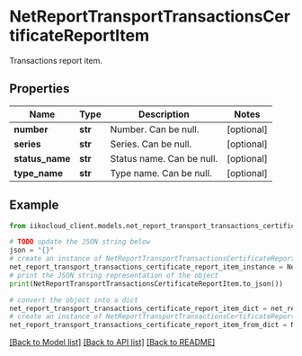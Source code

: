 # NetReportTransportTransactionsCertificateReportItem

Transactions report item.

## Properties

Name | Type | Description | Notes
------------ | ------------- | ------------- | -------------
**number** | **str** | Number. Can be null. | [optional] 
**series** | **str** | Series. Can be null. | [optional] 
**status_name** | **str** | Status name. Can be null. | [optional] 
**type_name** | **str** | Type name. Can be null. | [optional] 

## Example

```python
from iikocloud_client.models.net_report_transport_transactions_certificate_report_item import NetReportTransportTransactionsCertificateReportItem

# TODO update the JSON string below
json = "{}"
# create an instance of NetReportTransportTransactionsCertificateReportItem from a JSON string
net_report_transport_transactions_certificate_report_item_instance = NetReportTransportTransactionsCertificateReportItem.from_json(json)
# print the JSON string representation of the object
print(NetReportTransportTransactionsCertificateReportItem.to_json())

# convert the object into a dict
net_report_transport_transactions_certificate_report_item_dict = net_report_transport_transactions_certificate_report_item_instance.to_dict()
# create an instance of NetReportTransportTransactionsCertificateReportItem from a dict
net_report_transport_transactions_certificate_report_item_from_dict = NetReportTransportTransactionsCertificateReportItem.from_dict(net_report_transport_transactions_certificate_report_item_dict)
```
[[Back to Model list]](../README.md#documentation-for-models) [[Back to API list]](../README.md#documentation-for-api-endpoints) [[Back to README]](../README.md)


